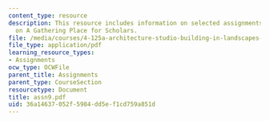 ```yaml
---
content_type: resource
description: This resource includes information on selected assignments from the class
  on A Gathering Place for Scholars.
file: /media/courses/4-125a-architecture-studio-building-in-landscapes-fall-2005/36a14637052f5984dd5ef1cd759a851d_assn9.pdf
file_type: application/pdf
learning_resource_types:
- Assignments
ocw_type: OCWFile
parent_title: Assignments
parent_type: CourseSection
resourcetype: Document
title: assn9.pdf
uid: 36a14637-052f-5984-dd5e-f1cd759a851d
---
```

